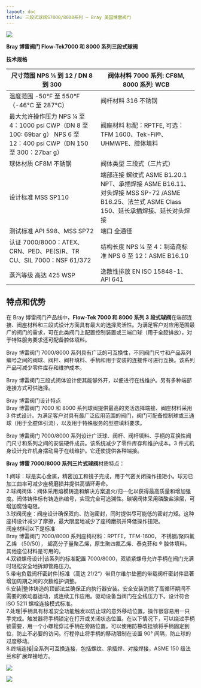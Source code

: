 ```yaml
---
layout: doc
title: 三段式球阀S7000/8000系列 – Bray 美国博雷阀门
---
```


![](/2022/09/download-10-1.png)

**Bray 博雷阀门 Flow-Tek7000 和 8000 系列三段式球阀**

**技术规格**

| 尺寸范围 NPS ¼ 到 12 / DN 8 到 300                                                                                   | 阀体材料 7000 系列: CF8M, 8000 系列: WCB                                                                                                    |
| -------------------------------------------------------------------------------------------------------------------- | ------------------------------------------------------------------------------------------------------------------------------------------- |
| 温度范围 \-50°F 至 550°F（-46°C 至 287°C）                                                                           | 阀杆材料 316 不锈钢                                                                                                                         |
| 最大允许操作压力 NPS ¼ 至 4：1000 psi CWP（DN 8 至 100: 69bar g） NPS 6 至 12：400 psi CWP（DN 150 至 300：27bar g） | 阀座材料 标配：RPTFE, 可选：TFM 1600、Tek-Fil®、UHMWPE、腔体填料                                                                            |
| 球体材质 CF8M 不锈钢                                                                                                 | 阀体类型 三段式（三片式）                                                                                                                   |
| 设计标准 MSS SP110                                                                                                   | 端部连接 螺纹式 ASME B1.20.1 NPT、承插焊接 ASME B16.11、 对头焊接 MSS SP-72 /ASME B16.25、法兰式 ASME Class 150、延长承插焊接、延长对头焊接 |
| 测试标准 API 598、MSS SP72                                                                                           | 端口 全通径                                                                                                                                 |
| 认证 7000/8000：ATEX、CRN、PED、PE(S)R、TR CU、SIL 7000：NSF 61/372                                                  | 结构长度 NPS ¼ 至 4：制造商标准 NPS 6 至 12：ASME B16.10                                                                                    |
| 蒸汽等级 高达 425 WSP                                                                                                | 逸散性排放 EN ISO 15848-1、API 641                                                                                                          |

## 特点和优势

在 Bray 博雷阀门产品线中，**Flow-Tek 7000 和 8000 系列 3 段式球阀**在端部连接、阀座材料和三段式设计方面具有最大的选择灵活性。为满足客户对应用范围最广的阀门的需求，可在此类阀门上配置控制装置或三端口球（用于全腔排放），对于特殊服务要求还可配备腔体填料。

Bray 博雷阀门 7000/8000 系列具有广泛的可互换性，不同阀门尺寸和产品系列编号之间的阀球、阀杆、阀杆填料、手柄和用于安装的连接件可进行互换。该系列产品可减少零件库存和维护成本。

Bray 博雷阀门三段式阀体设计使其能够外开，以便进行在线维护。另有多种端部连接方式可供选择。

Bray 博雷阀门设计特点  
Bray 博雷阀门 7000 和 8000 系列球阀提供最高的灵活选择端接、阀座材料采用 3 件式设计。为满足客户对具有最广泛应用范围的阀门，阀门可配备控制球或三通球（用于全腔体引流），以及用于特殊服务的型腔填料要求。

Bray 博雷阀门 7000/8000 系列设计广泛球、阀杆、阀杆填料、手柄的互换性阀门尺寸和系列之间的安装硬件成员。该系统减少了零件库存和维护成本。3 件式机身设计允许机身摆动易于在线维护。它还使提供各种端接。

**Bray 博雷 7000/8000 系列三片式球阀**材质特点：

1.阀球：球是实心金属，精密加工和镜子完成，用于气密关闭操作扭矩小。球刃已加工曲率可减少座椅磨损并提供高循环寿命。  
2.球阀阀体：阀体采用熔模铸造和解决方案退火/归一化以获得最高质量和增加强度。阀体铸件标有铸造热编号，实现完全可追溯性。碳钢阀体采用磷酸盐涂层，可增加腐蚀电阻。  
3.球阀阀座：阀座设计确保双向、防泡密封，同时提供尽可能低的密封力矩。这种座椅设计减少了摩擦，最大限度地减少了座椅磨损并降低操作扭矩。  
阀座材料|以下是标准  
Bray 博雷阀门 7000/8000 系列座椅材料：RPTFE，TFM-1600， 不锈钢/聚四氟乙烯 （50/50）， 超高分子量聚乙烯，原生聚四氟乙烯、泰克菲和 ® 腔体填料。其他座位材料是可用的。  
4.双锁螺母设计|该系列的标准配置 7000/8000，双锁紧螺母允许手柄在阀门充满时轻松安全地拆卸管路压力。  
5.带电负载阀杆密封件|标准（高达 21/2“）带贝尔维尔垫圈的带载阀杆密封件显著增加周期之间的次数维护调整。  
6.安装|整体铸造的顶部法兰确保正向执行器安装。安全安装消除了高循环期间不需要的致动器运动，或连续工作应用。驱动设备当阀门在全线压力下。设计符合 ISO 5211 螺栓连接模式标准。  
7.处理|手柄具有标准安全功能触发以防止球的意外移动位置。操作很容易用一只手完成。触发器将手柄锁定在打开或关闭状态位置。在以下情况下，可以绕过手柄锁需要，用一个小螺栓穿过手柄在旁路位置。可以使用防篡改挂锁将手柄固定到位，防止不必要的访问。行程停止将手柄的移动限制在设置 90° 间隔，防止球的过度移动。  
8.终端连接|全系列可互换连接，包括螺纹、承插焊、对接焊接，ASME 150 级法兰和扩展焊接地方。

![](/2022/10/%E6%88%AA%E5%B1%8F2022-10-18-%E4%B8%8B%E5%8D%883.17.57-1024x630.png)

![](/2022/10/%E6%88%AA%E5%B1%8F2022-10-18-%E4%B8%8B%E5%8D%883.18.04-1024x461.png)
